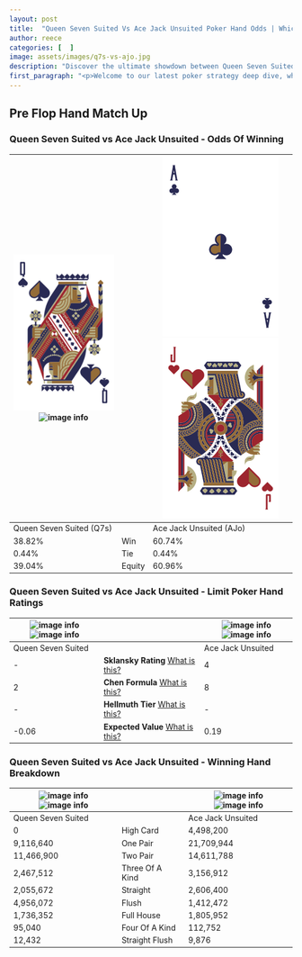 ```yaml
---
layout: post
title:  "Queen Seven Suited Vs Ace Jack Unsuited Poker Hand Odds | Which Is The Better Hand In Poker? A Complete Guide"
author: reece
categories: [  ]
image: assets/images/q7s-vs-ajo.jpg
description: "Discover the ultimate showdown between Queen Seven Suited and Ace Jack Unsuited in poker! Uncover the odds, strategies, and scenarios where one hand triumphs over the other. Get ready to up your poker game with this thrilling analysis."
first_paragraph: "<p>Welcome to our latest poker strategy deep dive, where we're pitting two distinct hands against each other in a high-stakes showdown: Queen Seven Suited vs Ace Jack Unsuited.</p><p>In the dynamic world of poker, every decision counts, and knowing which hand holds the upper hand is key to your success at the table.</p><p>In this article, we'll dissect these two hands, explore the scenarios where one dominates the other, and equip you with the knowledge to make strategic choices that can tip the odds in your favor.</p><p>Get ready to unravel the intriguing dynamics of these poker hands and elevate your game to new heights.</p>"
---
```




[comment]: # (sp0)

## Pre Flop Hand Match Up

<div class="table hand-ratings" markdown="1"> 



### Queen Seven Suited vs Ace Jack Unsuited - Odds Of Winning


    
| ![image info](assets/images/hand1/q.png) ![image info](assets/images/hand1/7s.png) |  | ![image info](assets/images/hand2/a.png) ![image info](assets/images/hand2/jo.png) |
| -------- | -------- | -------- |
| Queen Seven Suited (Q7s) |  | Ace Jack Unsuited (AJo) |
| 38.82% | Win | 60.74% |
| 0.44% | Tie | 0.44% |
| 39.04% | Equity | 60.96% |




[comment]: # (sp1)



### Queen Seven Suited vs Ace Jack Unsuited - Limit Poker Hand Ratings


    
| ![image info](https://www.riverpairs.com/assets/images/hand1/q.png) ![image info](https://www.riverpairs.com/assets/images/hand1/7s.png) |  | ![image info](https://www.riverpairs.com/assets/images/hand2/a.png) ![image info](https://www.riverpairs.com/assets/images/hand2/jo.png) |
| -------- | -------- | -------- |
| Queen Seven Suited |  | Ace Jack Unsuited |
| - | **Sklansky Rating** [What is this?](/sklansky-rating-explained) | 4 |
| 2 | **Chen Formula** [What is this?](/chen-formula-explained) | 8 |
| - | **Hellmuth Tier** [What is this?](/Hellmuth-tier-explained) | - |
| -0.06 | **Expected Value** [What is this?](/expected-value-explained) | 0.19 |




[comment]: # (sp2)



### Queen Seven Suited vs Ace Jack Unsuited - Winning Hand Breakdown


    
| ![image info](https://www.riverpairs.com/assets/images/hand1/q.png) ![image info](https://www.riverpairs.com/assets/images/hand1/7s.png) |  | ![image info](https://www.riverpairs.com/assets/images/hand2/a.png) ![image info](https://www.riverpairs.com/assets/images/hand2/jo.png) |
| -------- | -------- | -------- |
| Queen Seven Suited |  | Ace Jack Unsuited |
| 0 | High Card | 4,498,200 |
| 9,116,640 | One Pair | 21,709,944 |
| 11,466,900 | Two Pair | 14,611,788 |
| 2,467,512 | Three Of A Kind | 3,156,912 |
| 2,055,672 | Straight | 2,606,400 |
| 4,956,072 | Flush | 1,412,472 |
| 1,736,352 | Full House | 1,805,952 |
| 95,040 | Four Of A Kind | 112,752 |
| 12,432 | Straight Flush | 9,876 |




[comment]: # (sp3)



</div>

[comment]: # (sp4)



[comment]: # (sp5)

